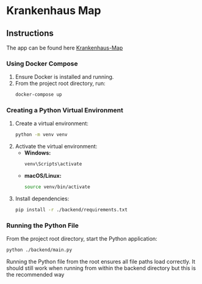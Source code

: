# Krankenhaus Map

## Instructions
The app can be found here [Krankenhaus-Map](localhost:5000)
### Using Docker Compose
1. Ensure Docker is installed and running.
2. From the project root directory, run:
    ```bash
    docker-compose up
    ```

### Creating a Python Virtual Environment
1. Create a virtual environment:
    ```bash
    python -m venv venv
    ```
2. Activate the virtual environment:
    - **Windows:**
      ```bash
      venv\Scripts\activate
      ```
    - **macOS/Linux:**
      ```bash
      source venv/bin/activate
      ```
3. Install dependencies:
    ```bash
    pip install -r ./backend/requirements.txt
    ```

### Running the Python File
From the project root directory, start the Python application:
```bash
python ./backend/main.py
```
Running the Python file from the root ensures all file paths load correctly. It should still work when running from within the backend directory but this is the recommended way